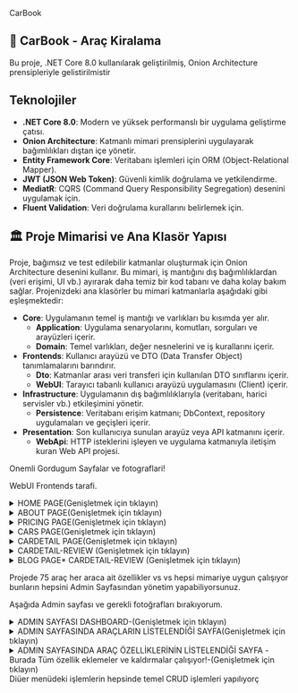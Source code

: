 CarBook 

## 🚗 CarBook - Araç Kiralama

Bu proje, .NET Core 8.0 kullanılarak geliştirilmiş, Onion Architecture prensipleriyle gelistirilmistir

## Teknolojiler
* **.NET Core 8.0**: Modern ve yüksek performanslı bir uygulama geliştirme çatısı.
* **Onion Architecture**: Katmanlı mimari prensiplerini uygulayarak bağımlılıkları dıştan içe yönetir.
* **Entity Framework Core**: Veritabanı işlemleri için ORM (Object-Relational Mapper).
* **JWT (JSON Web Token)**: Güvenli kimlik doğrulama ve yetkilendirme.
* **MediatR**: CQRS (Command Query Responsibility Segregation) desenini uygulamak için.
* **Fluent Validation**: Veri doğrulama kurallarını belirlemek için.


## 🏛️ Proje Mimarisi ve Ana Klasör Yapısı

Proje, bağımsız ve test edilebilir katmanlar oluşturmak için Onion Architecture desenini kullanır. Bu mimari, iş mantığını dış bağımlılıklardan (veri erişimi, UI vb.) ayırarak daha temiz bir kod tabanı ve daha kolay bakım sağlar. Projenizdeki ana klasörler bu mimari katmanlarla aşağıdaki gibi eşleşmektedir:

* **Core**: Uygulamanın temel iş mantığı ve varlıkları bu kısımda yer alır.
    * **Application**: Uygulama senaryolarını, komutları, sorguları ve arayüzleri içerir.
    * **Domain**: Temel varlıkları, değer nesnelerini ve iş kurallarını içerir.
* **Frontends**: Kullanıcı arayüzü ve DTO (Data Transfer Object) tanımlamalarını barındırır.
    * **Dto**: Katmanlar arası veri transferi için kullanılan DTO sınıflarını içerir.
    * **WebUI**: Tarayıcı tabanlı kullanıcı arayüzü uygulamasını (Client) içerir.
* **Infrastructure**: Uygulamanın dış bağımlılıklarıyla (veritabanı, harici servisler vb.) etkileşimini yönetir.
    * **Persistence**: Veritabanı erişim katmanı; DbContext, repository uygulamaları ve geçişleri içerir.
* **Presentation**: Son kullanıcıya sunulan arayüz veya API katmanını içerir.
    * **WebApi**: HTTP isteklerini işleyen ve uygulama katmanıyla iletişim kuran Web API projesi.
 
Onemli Gordugum Sayfalar ve fotograflari!

WebUI Frontends tarafi.


<details>
   <summary>HOME PAGE(Genişletmek için tıklayın)</summary>

  <img width="1920" height="6239" alt="Home" src="https://github.com/user-attachments/assets/062a5f71-ff5e-4bee-9b15-7cdc4f720861" />

</details>

<details>

   <summary>ABOUT PAGE(Genişletmek için tıklayın)</summary>
<img width="2560" height="3139" alt="about" src="https://github.com/user-attachments/assets/323c3435-0429-4152-9f5d-01ee94ddc9c8" />
</details>
<details>
   <summary>PRICING PAGE(Genişletmek için tıklayın)</summary>
   
   <img width="2560" height="1440" alt="Screenshot 2025-07-28 181339" src="https://github.com/user-attachments/assets/b06ce303-23ed-4615-bd3f-645638d95c36" />

</details>
<details>
   <summary>CARS PAGE(Genişletmek için tıklayın)</summary>
   <img width="2560" height="1440" alt="Screenshot 2025-07-28 181549" src="https://github.com/user-attachments/assets/ca14bcef-7f7f-4988-b5de-8345ffae8e0c" />


</details>


<details>
   <summary>CARDETAIL PAGE(Genişletmek için tıklayın)</summary>
   <img width="2560" height="1440" alt="Screenshot 2025-07-28 181549" src="https://github.com/user-attachments/assets/ca14bcef-7f7f-4988-b5de-8345ffae8e0c" />


</details>
<details>
   <summary>CARDETAIL-REVIEW (Genişletmek için tıklayın)</summary>
<img width="2560" height="1440" alt="Screenshot 2025-07-28 181922" src="https://github.com/user-attachments/assets/c78e7dea-31a9-474c-877b-71dd49faefa5" />
</details>

</details>
<details>
   <summary>BLOG PAGE* CARDETAIL-REVIEW (Genişletmek için tıklayın)</summary>
<img width="2560" height="7475" alt="BLOG" src="https://github.com/user-attachments/assets/e5fd445a-a5c2-4c64-b8f4-6f3b3c4cbe2e" />

</details>




Projede 75 araç her araca ait özellikler vs vs hepsi mimariye uygun çalışıyor bunların hepsini Admin Sayfasından yönetim yapabiliyorsunuz.

Aşağıda Admin sayfası ve gerekli fotoğrafları bırakıyorum.

<details>
   <summary>ADMIN SAYFASI DASHBOARD-(Genişletmek için tıklayın)</summary> 

<img width="2560" height="1440" alt="image" src="https://github.com/user-attachments/assets/6c9c1d49-6aad-4d22-a172-d89af22e94d3" />

</details>
<details>
   <summary>ADMIN SAYFASINDA ARAÇLARIN LİSTELENDİĞİ SAYFA(Genişletmek için tıklayın)</summary>
<img width="2560" height="1440" alt="image" src="https://github.com/user-attachments/assets/82f7e490-ee3b-437a-aef0-f7d2b19bc212" />


</details>

<details>
   <summary>ADMIN SAYFASINDA ARAÇ ÖZELLİKLERİNİN LİSTELENDİĞİ SAYFA -Burada Tüm özellik eklemeler ve kaldırmalar çalışıyor!-(Genişletmek için tıklayın)</summary> 
<img width="2560" height="1440" alt="image" src="https://github.com/user-attachments/assets/1a606ead-299f-4202-9498-1bbc58627ab1" />

</details>
Diüer menüdeki işlemlerin hepsinde temel CRUD işlemleri yapılıyorç














